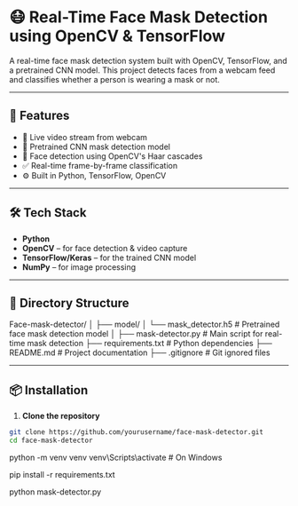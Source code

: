 # 😷 Real-Time Face Mask Detection using OpenCV & TensorFlow

A real-time face mask detection system built with OpenCV, TensorFlow, and a pretrained CNN model. This project detects faces from a webcam feed and classifies whether a person is wearing a mask or not.

---

## 🚀 Features

- 🎥 Live video stream from webcam
- 🧠 Pretrained CNN mask detection model
- 👤 Face detection using OpenCV's Haar cascades
- ✅ Real-time frame-by-frame classification
- ⚙️ Built in Python, TensorFlow, OpenCV

---

## 🛠️ Tech Stack

- **Python**
- **OpenCV** – for face detection & video capture
- **TensorFlow/Keras** – for the trained CNN model
- **NumPy** – for image processing

---

## 📁 Directory Structure

Face-mask-detector/
│
├── model/
│   └── mask_detector.h5           # Pretrained face mask detection model
│
├── mask-detector.py              # Main script for real-time mask detection
├── requirements.txt              # Python dependencies
├── README.md                     # Project documentation
├── .gitignore                    # Git ignored files


---

## 📦 Installation

1. **Clone the repository**
```bash
git clone https://github.com/yourusername/face-mask-detector.git
cd face-mask-detector
```

python -m venv venv
venv\Scripts\activate   # On Windows

pip install -r requirements.txt

python mask-detector.py
